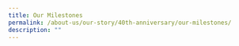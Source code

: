 ```yaml
---
title: Our Milestones
permalink: /about-us/our-story/40th-anniversary/our-milestones/
description: ""
---
```

